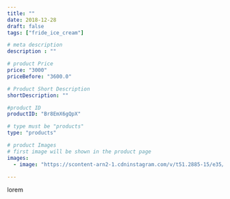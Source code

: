 ```yaml
---
title: ""
date: 2018-12-28
draft: false
tags: ["fride_ice_cream"]

# meta description
description : ""

# product Price
price: "3000"
priceBefore: "3600.0"

# Product Short Description
shortDescription: ""

#product ID
productID: "Br8EmX6gQpX"

# type must be "products"
type: "products"

# product Images
# first image will be shown in the product page
images:
  - image: "https://scontent-arn2-1.cdninstagram.com/v/t51.2885-15/e35/47694582_2241252989531409_8053204511295164522_n.jpg?se=7&tp=1&_nc_ht=scontent-arn2-1.cdninstagram.com&_nc_cat=109&_nc_ohc=68DePL7o27kAX9qIBgK&ccb=7-4&oh=466270a513d7cbd60613f138220533b1&oe=608238AF&ig_cache_key=MTk0NDQ0OTM2ODMyMDk2OTMwMw%3D%3D.2-ccb7-4"

---
```

lorem
